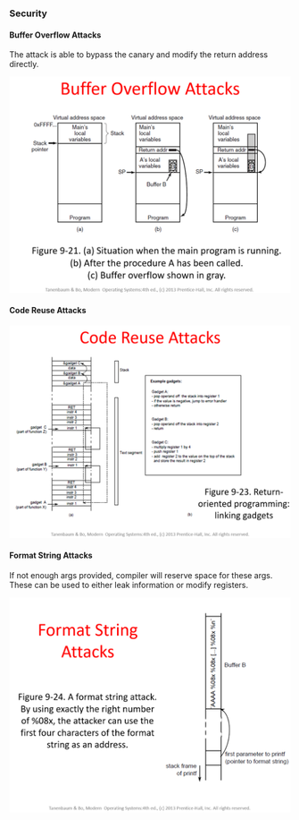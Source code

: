 ### Security

#### Buffer Overflow Attacks

The attack is able to bypass the canary and modify the return address directly.

![](p1.png)

#### Code Reuse Attacks

![](p2.png)

#### Format String Attacks

If not enough args provided, compiler will reserve space for these args. These can be used to either leak information or modify registers.

![](p3.png)